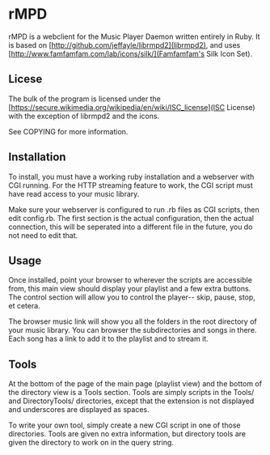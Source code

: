 # rMPD #
rMPD is a webclient for the Music Player Daemon written entirely in Ruby.
It is based on [http://github.com/jeffayle/librmpd2](librmpd2), and uses
[http://www.famfamfam.com/lab/icons/silk/](Famfamfam's Silk Icon Set).

## Licese ##
The bulk of the program is licensed under the
[https://secure.wikimedia.org/wikipedia/en/wiki/ISC_license](ISC License) 
with the exception of librmpd2 and the icons.

See COPYING for more information.

## Installation ##
To install, you must have a working ruby installation and a webserver with CGI
running. For the HTTP streaming feature to work, the CGI script must have read
access to your music library.

Make sure your webserver is configured to run .rb files as CGI scripts, then
edit config.rb. The first section is the actual configuration, then the actual
connection, this will be seperated into a different file in the future, you do
not need to edit that.

## Usage ##
Once installed, point your browser to wherever the scripts are accessible from,
this main view should display your playlist and a few extra buttons. The
control section will allow you to control the player-- skip, pause, stop, et
cetera.

The browser music link will show you all the folders in the root directory
of your music library. You can browser the subdirectories and songs in there.
Each song has a link to add it to the playlist and to stream it.

## Tools ##
At the bottom of the page of the main page (playlist view) and the bottom of
the directory view is a Tools section. Tools are simply scripts in the Tools/
and DirectoryTools/ directories, except that the extension is not displayed
and underscores are displayed as spaces.

To write your own tool, simply create a new CGI script in one of those
directories. Tools are given no extra information, but directory tools are
given the directory to work on in the query string.
